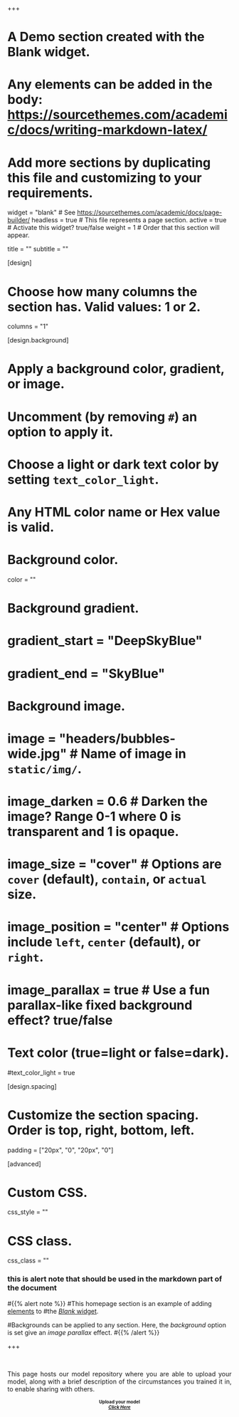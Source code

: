 +++
# A Demo section created with the Blank widget.
# Any elements can be added in the body: https://sourcethemes.com/academic/docs/writing-markdown-latex/
# Add more sections by duplicating this file and customizing to your requirements.

widget = "blank"  # See https://sourcethemes.com/academic/docs/page-builder/
headless = true  # This file represents a page section.
active = true  # Activate this widget? true/false
weight = 1  # Order that this section will appear.

title = ""
subtitle = ""

[design]
  # Choose how many columns the section has. Valid values: 1 or 2.
  columns = "1"

[design.background]
  # Apply a background color, gradient, or image.
  #   Uncomment (by removing `#`) an option to apply it.
  #   Choose a light or dark text color by setting `text_color_light`.
  #   Any HTML color name or Hex value is valid.

  # Background color.
  color = ""
  
  # Background gradient.
  # gradient_start = "DeepSkyBlue"
  # gradient_end = "SkyBlue"
  
  # Background image.
  # image = "headers/bubbles-wide.jpg"  # Name of image in `static/img/`.
  # image_darken = 0.6  # Darken the image? Range 0-1 where 0 is transparent and 1 is opaque.
  # image_size = "cover"  #  Options are `cover` (default), `contain`, or `actual` size.
  # image_position = "center"  # Options include `left`, `center` (default), or `right`.
  # image_parallax = true  # Use a fun parallax-like fixed background effect? true/false

  # Text color (true=light or false=dark).
  #text_color_light = true

[design.spacing]
  # Customize the section spacing. Order is top, right, bottom, left.
  padding = ["20px", "0", "20px", "0"]



[advanced]
 # Custom CSS. 
 css_style = ""
 
 # CSS class.
 css_class = ""

### this is alert note that should be used in the markdown part of the document
#{{% alert note %}}
#This homepage section is an example of adding [elements](https://sourcethemes.com/academic/docs/writing-markdown-latex/) to #the [*Blank* widget](https://sourcethemes.com/academic/docs/widgets/).

#Backgrounds can be applied to any section. Here, the *background* option is set give an *image parallax* effect.
#{{% /alert %}}


+++

<br>

<div align="justify">

This page hosts our model repository where you are able to upload your model, along with a brief description of the circumstances you trained it in, to enable sharing with others. 

<center>  

<h1 style="font-size:10"> 

**Upload your model**    
*[Click Here](https://formfaca.de/sm/L5ebOVGRU)*  

</h1>
</center>  

<!-- 
[google form](https://forms.gle/bhwnMsPS7gqAGqev9/)
https://formfaca.de/sm/L5ebOVGRU
!-->  

</div>
